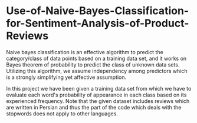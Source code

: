 # Use-of-Naive-Bayes-Classification-for-Sentiment-Analysis-of-Product-Reviews
Naive bayes classification is an effective algorithm to predict the category/class of data points based on a training data set, and it works on Bayes theorem of probability to predict the class of unknown data sets. Utilizing this algorithm, we assume independency among predictors which is a strongly simplifying yet affective assumption.

In this project we have been given a training data set from which we have to evaluate each word's probability of appearance in each class based on its experienced frequency. Note that the given dataset includes reviews which are written in Persian and thus the part of the code which deals with the stopwords does not apply to other languages.
